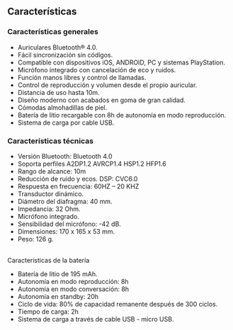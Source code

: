 ## Características


### Características generales

- Auriculares Bluetooth® 4.0.
- Fácil sincronización sin códigos.
- Compatible con dispositivos iOS, ANDROID, PC y sistemas PlayStation.
- Micrófono integrado con cancelación de eco y ruidos.
- Función manos libres y control de llamadas.
- Control de reproducción y volumen desde el propio auricular.
- Distancia de uso hasta 10m.
- Diseño moderno con acabados en goma de gran calidad.
- Cómodas almohadillas de piel.
- Batería de litio recargable con 8h de autonomía en modo reproducción.
- Sistema de carga por cable USB.


### Características técnicas

- Versión Bluetooth: Bluetooth 4.0
- Soporta perfiles A2DP1.2 AVRCP1.4 HSP1.2 HFP1.6
- Rango de alcance: 10m
- Reducción de ruido y ecos. DSP: CVC6.0
- Respuesta en frecuencia: 60HZ – 20 KHZ
- Transductor dinámico.
- Diámetro del diafragma: 40 mm.
- Impedancia: 32 Ohm.
- Micrófono integrado.
- Sensibilidad del micrófono: -42 dB.
- Dimensiones: 170 x 165 x 53 mm.
- Peso: 126 g.

<br/>
Características de la batería<br/>

- Batería de litio de 195 mAh.
- Autonomía en modo reproducción: 8h
- Autonomía en modo conversación: 8h
- Autonomía en standby: 20h
- Ciclo de vida: 80% de capacidad remanente después de 300 ciclos.
- Tiempo de carga: 2h
- Sistema de carga a través de cable USB - micro USB.
